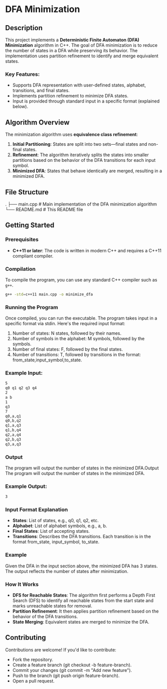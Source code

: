 # DFA Minimization

## Description

This project implements a **Deterministic Finite Automaton (DFA) Minimization** algorithm in C++. The goal of DFA minimization is to reduce the number of states in a DFA while preserving its behavior. The implementation uses partition refinement to identify and merge equivalent states.

### Key Features:
- Supports DFA representation with user-defined states, alphabet, transitions, and final states.
- Implements partition refinement to minimize DFA states.
- Input is provided through standard input in a specific format (explained below).

## Algorithm Overview

The minimization algorithm uses **equivalence class refinement**:
1. **Initial Partitioning**: States are split into two sets—final states and non-final states.
2. **Refinement**: The algorithm iteratively splits the states into smaller partitions based on the behavior of the DFA transitions for each input symbol.
3. **Minimized DFA**: States that behave identically are merged, resulting in a minimized DFA.

## File Structure
.
├── main.cpp        # Main implementation of the DFA minimization algorithm
└── README.md       # This README file

## Getting Started

### Prerequisites

- **C++11 or later**: The code is written in modern C++ and requires a C++11 compliant compiler.

### Compilation

To compile the program, you can use any standard C++ compiler such as `g++`.

```bash
g++ -std=c++11 main.cpp -o minimize_dfa
```
### Running the Program
Once compiled, you can run the executable. The program takes input in a specific format via stdin. Here's the required input format:

1. Number of states: N states, followed by their names.
2. Number of symbols in the alphabet: M symbols, followed by the symbols.
3. Number of final states: F, followed by the final states.
4. Number of transitions: T, followed by transitions in the format: from_state,input_symbol,to_state.


### Example Input:

```bash
5
q0 q1 q2 q3 q4
2
a b
1
q3
7
q0,a,q1
q0,b,q2
q1,a,q3
q1,b,q4
q2,a,q4
q2,b,q3
q3,a,q3
```

### Output
The program will output the number of states in the minimized DFA.Output
The program will output the number of states in the minimized DFA.

### Example Output:
```bash
3
```
### Input Format Explanation

- **States**: List of states, e.g., q0, q1, q2, etc.
- **Alphabet**: List of alphabet symbols, e.g., a, b.
- **Final States**: List of accepting states.
- **Transitions**: Describes the DFA transitions. Each transition is in the format from_state, input_symbol, to_state.

### Example
Given the DFA in the input section above, the minimized DFA has 3 states. The output reflects the number of states after minimization.

### How It Works
- **DFS for Reachable States**: The algorithm first performs a Depth First Search (DFS) to identify all reachable states from the start state and marks unreachable states for removal.
- **Partition Refinement**: It then applies partition refinement based on the behavior of the DFA transitions.
- **State Merging**: Equivalent states are merged to minimize the DFA.

## Contributing
Contributions are welcome! If you'd like to contribute:

- Fork the repository.
- Create a feature branch (git checkout -b feature-branch).
- Commit your changes (git commit -m "Add new feature").
- Push to the branch (git push origin feature-branch).
- Open a pull request.
